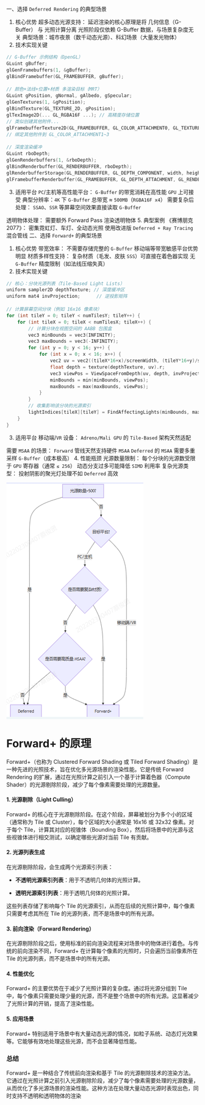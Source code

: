 一、选择 `Deferred Rendering` 的典型场景
1. 核心优势
超多动态光源支持：
延迟渲染的核心原理是将 几何信息（G-Buffer） 与 光照计算分离
光照阶段仅依赖 G-Buffer 数据，与场景复杂度无关
典型场景：城市夜景（数千动态光源）、科幻场景（大量发光物体）
2. 技术实现关键

```cpp
// G-Buffer 示例结构（OpenGL）
GLuint gBuffer;
glGenFramebuffers(1, &gBuffer);
glBindFramebuffer(GL_FRAMEBUFFER, gBuffer);

// 颜色+法线+位置+材质 多渲染目标（MRT）
GLuint gPosition, gNormal, gAlbedo, gSpecular;
glGenTextures(1, &gPosition);
glBindTexture(GL_TEXTURE_2D, gPosition);
glTexImage2D(... GL_RGBA16F ...); // 高精度存储位置
// 类似创建其他附件...
glFramebufferTexture2D(GL_FRAMEBUFFER, GL_COLOR_ATTACHMENT0, GL_TEXTURE_2D, gPosition, 0);
// 绑定其他附件到 GL_COLOR_ATTACHMENT1~3

// 深度渲染缓冲
GLuint rboDepth;
glGenRenderbuffers(1, &rboDepth);
glBindRenderbuffer(GL_RENDERBUFFER, rboDepth);
glRenderbufferStorage(GL_RENDERBUFFER, GL_DEPTH_COMPONENT, width, height);
glFramebufferRenderbuffer(GL_FRAMEBUFFER, GL_DEPTH_ATTACHMENT, GL_RENDERBUFFER, rboDepth);
```
3. 适用平台
`PC`/主机等高性能平台：
`G-Buffer` 的带宽消耗在高性能 `GPU` 上可接受
典型分辨率：`4K` 下 `G-Buffer` 总带宽 ≈ `500MB`（`RGBA16F x4`）
需要复杂后处理：
`SSAO`、`SSR` 等屏幕空间效果直接读取 `G-Buffer`

透明物体处理：
需要额外 Forward Pass 渲染透明物体
5. 典型案例
《赛博朋克 2077》：
密集霓虹灯、车灯、全动态光照
使用改进版 `Deferred + Ray Tracing` 混合管线
二、选择 `Forward+` 的典型场景
1. 核心优势
带宽效率：
不需要存储完整的 `G-Buffer`
移动端等带宽敏感平台优势明显
材质多样性支持：
复杂材质（毛发、皮肤 `SSS`）可直接在着色器实现
无 `G-Buffer` 精度限制（如法线压缩失真）
2. 技术实现关键
```cpp
// 核心：分块光源列表（Tile-Based Light Lists）
uniform sampler2D depthTexture; // 深度缓冲区
uniform mat4 invProjection;      // 逆投影矩阵

// 计算屏幕空间分块（例如 16x16 像素块）
for (int tileY = 0; tileY < numTilesY; tileY++) {
    for (int tileX = 0; tileX < numTilesX; tileX++) {
        // 计算分块在视图空间的 AABB 包围盒
        vec3 minBounds = vec3(INFINITY);
        vec3 maxBounds = vec3(-INFINITY);
        for (int y = 0; y < 16; y++) {
            for (int x = 0; x < 16; x++) {
                vec2 uv = vec2((tileX*16+x)/screenWidth, (tileY*16+y)/screenHeight);
                float depth = texture(depthTexture, uv).r;
                vec3 viewPos = ViewSpaceFromDepth(uv, depth, invProjection);
                minBounds = min(minBounds, viewPos);
                maxBounds = max(maxBounds, viewPos);
            }
        }
        // 收集影响该分块的光源索引
        lightIndices[tileX][tileY] = FindAffectingLights(minBounds, maxBounds);
    }
}
```
3. 适用平台
移动端/`VR` 设备：
`Adreno/Mali GPU` 的 `Tile-Based` 架构天然适配

需要 `MSAA` 的场景：
`Forward` 管线天然支持硬件 `MSAA`
`Deferred` 的 `MSAA` 需要多重采样 `G-Buffer`（成本极高）
4. 性能瓶颈
光源数量限制：
每个分块的光源数受限于 `GPU` 寄存器（通常 `≤ 256`）
动态分支过多可能降低 `SIMD` 利用率
复杂光源类型：
投射阴影的聚光灯处理不如 `Deferred` 高效

![输入图片说明](/imgs/2025-04-14/yQECMKOfXvo9d78J.png)


# Forward+ 的原理

Forward+（也称为 Clustered Forward Shading 或 Tiled Forward Shading）是一种先进的光照技术，旨在优化多光源场景的渲染性能。它是传统 Forward Rendering 的扩展，通过在光照计算之前引入一个基于计算着色器（Compute Shader）的光源剔除阶段，减少了每个像素需要处理的光源数量。

#### 1. **光源剔除（Light Culling）**

Forward+ 的核心在于光源剔除阶段。在这个阶段，屏幕被划分为多个小的区域（通常称为 Tile 或 Cluster），每个区域的大小通常是 16x16 或 32x32 像素。对于每个 Tile，计算其对应的视锥体（Bounding Box），然后将场景中的光源与这些视锥体进行相交测试，以确定哪些光源对当前 Tile 有贡献。

#### 2. **光源列表生成**

在光源剔除阶段，会生成两个光源索引列表：

-   **不透明光源索引列表**：用于不透明几何体的光照计算。
    
-   **透明光源索引列表**：用于透明几何体的光照计算。
    

这些列表存储了影响每个 Tile 的光源索引，从而在后续的光照计算中，每个像素只需要考虑其所在 Tile 的光源列表，而不是场景中的所有光源。

#### 3. **前向渲染（Forward Rendering）**

在光源剔除阶段之后，使用标准的前向渲染流程来对场景中的物体进行着色。与传统的前向渲染不同，Forward+ 在计算每个像素的光照时，只会遍历当前像素所在 Tile 的光源列表，而不是场景中的所有光源。

#### 4. **性能优化**

Forward+ 的主要优势在于减少了光照计算的复杂度。通过将光源分组到 Tile 中，每个像素只需要处理少量的光源，而不是整个场景中的所有光源。这显著减少了光照计算的开销，提高了渲染性能。

#### 5. **应用场景**

Forward+ 特别适用于场景中有大量动态光源的情况，如粒子系统、动态灯光效果等。它能够有效地处理这些光源，而不会显著降低性能。

### 总结

Forward+ 是一种结合了传统前向渲染和基于 Tile 的光源剔除技术的渲染方法。它通过在光照计算之前引入光源剔除阶段，减少了每个像素需要处理的光源数量，从而优化了多光源场景的渲染性能。这种方法在处理大量动态光源时表现出色，同时支持不透明和透明物体的渲染

<!--stackedit_data:
eyJoaXN0b3J5IjpbLTE3OTI1MTMzMzBdfQ==
-->